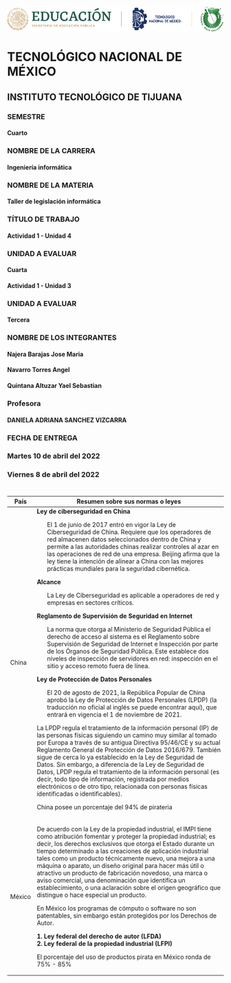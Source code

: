 ![alt text](https://github.com/YaelQuintana/Taller-de-legislacion/blob/main/Unidad1/Logo_tec.png?raw=true)
#  TECNOLÓGICO NACIONAL DE MÉXICO
##  INSTITUTO TECNOLÓGICO DE TIJUANA 

### SEMESTRE 
#### Cuarto

### NOMBRE DE LA CARRERA
#### Ingeniería informática

### NOMBRE DE LA MATERIA 
#### Taller de legislación informática

### TÍTULO DE TRABAJO
#### Actividad 1 - Unidad 4 

### UNIDAD A EVALUAR
#### Cuarta
#### Actividad 1 - Unidad 3 

### UNIDAD A EVALUAR
#### Tercera


###  NOMBRE DE LOS INTEGRANTES 
#### Najera Barajas Jose Maria
#### Navarro Torres Angel
#### Quintana Altuzar Yael Sebastian 

### Profesora
#### DANIELA ADRIANA SANCHEZ VIZCARRA

### FECHA DE ENTREGA
### Martes 10 de abril del 2022
### Viernes 8 de abril del 2022
#

| País | Resumen sobre sus normas o leyes | 
| --- | --- |
| China | <b>Ley de ciberseguridad en China</b><ul>El 1 de junio de 2017 entró en vigor la Ley de Ciberseguridad de China. Requiere que los operadores de red almacenen datos seleccionados dentro de China y permite a las autoridades chinas realizar controles al azar en las operaciones de red de una empresa. Beijing afirma que la ley tiene la intención de alinear a China con las mejores prácticas mundiales para la seguridad cibernética.</ul><b> Alcance </b><ul>La Ley de Ciberseguridad es aplicable a operadores de red y empresas en sectores críticos.</ul> <b>Reglamento de Supervisión de Seguridad en Internet </b><ul>La norma que otorga al Ministerio de Seguridad Pública el derecho de acceso al sistema es el Reglamento sobre Supervisión de Seguridad de Internet e Inspección por parte de los Órganos de Seguridad Pública. Este establece dos niveles de inspección de servidores en red: inspección en el sitio y acceso remoto fuera de línea.</ul> <b>Ley de Protección de Datos Personales</b> <ul>El 20 de agosto de 2021, la República Popular de China aprobó la Ley de Protección de Datos Personales (LPDP) (la traducción no oficial al inglés se puede encontrar aquí), que entrará en vigencia el 1 de noviembre de 2021.</ul><p>La LPDP regula el tratamiento de la información personal (IP) de las personas físicas siguiendo un camino muy similar al tomado por Europa a través de su antigua Directiva 95/46/CE y su actual Reglamento General de Protección de Datos 2016/679. También sigue de cerca lo ya establecido en la Ley de Seguridad de Datos. Sin embargo, a diferencia de la Ley de Seguridad de Datos, LPDP regula el tratamiento de la información personal (es decir, todo tipo de información, registrada por medios electrónicos o de otro tipo, relacionada con personas físicas identificadas o identificables).</p> <p>China posee un porcentaje del 94% de pirateria</p> |
| México | <p>De acuerdo con la Ley de la propiedad industrial, el IMPI tiene como atribución fomentar y proteger la propiedad industrial; es decir, los derechos exclusivos que otorga el Estado durante un tiempo determinado a las creaciones de aplicación industrial tales como un producto técnicamente nuevo, una mejora a una máquina o aparato, un diseño original para hacer más útil o atractivo un producto de fabricación novedoso, una marca o aviso comercial, una denominación que identifica un establecimiento, o una aclaración sobre el origen geográfico que distingue o hace especial un producto.</p><p>En México los programas de cómputo o software no son patentables, sin embargo están protegidos por los Derechos de Autor.</p><div><b>1. Ley federal del derecho de autor (LFDA)</b></div> <div><b>2. Ley federal de la propiedad industrial (LFPI)</b></div> <p>El porcentaje del uso de productos pirata en México ronda de 75% - 85% </p>

